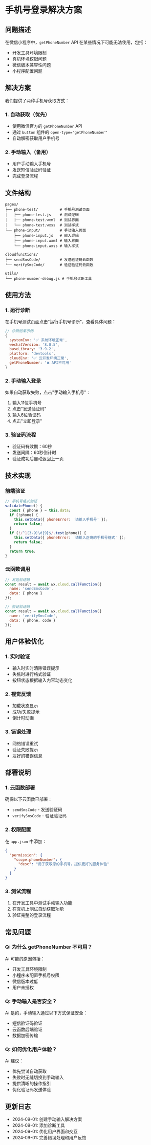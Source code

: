 # 手机号登录解决方案

## 问题描述

在微信小程序中，`getPhoneNumber` API 在某些情况下可能无法使用，包括：
- 开发工具环境限制
- 真机环境权限问题
- 微信版本兼容性问题
- 小程序配置问题

## 解决方案

我们提供了两种手机号获取方式：

### 1. 自动获取（优先）
- 使用微信官方的 `getPhoneNumber` API
- 通过 `button` 组件的 `open-type="getPhoneNumber"`
- 自动解密获取用户手机号

### 2. 手动输入（备用）
- 用户手动输入手机号
- 发送短信验证码验证
- 完成登录流程

## 文件结构

```
pages/
├── phone-test/          # 手机号测试页面
│   ├── phone-test.js    # 测试逻辑
│   ├── phone-test.wxml  # 测试界面
│   └── phone-test.wxss  # 测试样式
└── phone-input/         # 手动输入页面
    ├── phone-input.js   # 输入逻辑
    ├── phone-input.wxml # 输入界面
    └── phone-input.wxss # 输入样式

cloudfunctions/
├── sendSmsCode/         # 发送验证码云函数
└── verifySmsCode/       # 验证验证码云函数

utils/
└── phone-number-debug.js # 手机号诊断工具
```

## 使用方法

### 1. 运行诊断
在手机号测试页面点击"运行手机号诊断"，查看具体问题：

```javascript
// 诊断结果示例
{
  systemEnv: '✅ 系统环境正常',
  wechatVersion: '8.0.5',
  baseLibrary: '3.9.2',
  platform: 'devtools',
  cloudEnv: '✅ 云开发环境正常',
  getPhoneNumber: '❌ API不可用'
}
```

### 2. 手动输入登录
如果自动获取失败，点击"手动输入手机号"：

1. 输入11位手机号
2. 点击"发送验证码"
3. 输入6位验证码
4. 点击"立即登录"

### 3. 验证码流程
- 验证码有效期：60秒
- 发送间隔：60秒倒计时
- 验证成功后自动返回上一页

## 技术实现

### 前端验证
```javascript
// 手机号格式验证
validatePhone() {
  const { phone } = this.data;
  if (!phone) {
    this.setData({ phoneError: '请输入手机号' });
    return false;
  }
  if (!/^1[3-9]\d{9}$/.test(phone)) {
    this.setData({ phoneError: '请输入正确的手机号格式' });
    return false;
  }
  return true;
}
```

### 云函数调用
```javascript
// 发送验证码
const result = await wx.cloud.callFunction({
  name: 'sendSmsCode',
  data: { phone }
});

// 验证验证码
const result = await wx.cloud.callFunction({
  name: 'verifySmsCode',
  data: { phone, code }
});
```

## 用户体验优化

### 1. 实时验证
- 输入时实时清除错误提示
- 失焦时进行格式验证
- 按钮状态根据输入内容动态变化

### 2. 视觉反馈
- 加载状态显示
- 成功/失败提示
- 倒计时动画

### 3. 错误处理
- 网络错误重试
- 验证失败提示
- 友好的错误信息

## 部署说明

### 1. 云函数部署
确保以下云函数已部署：
- `sendSmsCode` - 发送验证码
- `verifySmsCode` - 验证验证码

### 2. 权限配置
在 `app.json` 中添加：
```json
{
  "permission": {
    "scope.phoneNumber": {
      "desc": "用于获取您的手机号，提供更好的服务体验"
    }
  }
}
```

### 3. 测试流程
1. 在开发工具中测试手动输入功能
2. 在真机上测试自动获取功能
3. 验证完整的登录流程

## 常见问题

### Q: 为什么 getPhoneNumber 不可用？
A: 可能的原因包括：
- 开发工具环境限制
- 小程序未配置手机号权限
- 微信版本过低
- 用户未授权

### Q: 手动输入是否安全？
A: 是的，手动输入通过以下方式保证安全：
- 短信验证码验证
- 云函数后端验证
- 数据加密传输

### Q: 如何优化用户体验？
A: 建议：
- 优先尝试自动获取
- 失败时无缝切换到手动输入
- 提供清晰的操作指引
- 优化验证码发送体验

## 更新日志

- 2024-09-01: 创建手动输入解决方案
- 2024-09-01: 添加诊断工具
- 2024-09-01: 优化用户界面和交互
- 2024-09-01: 完善错误处理和用户反馈 
